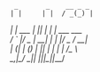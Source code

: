      _       _    __ _ _           
    | |     | |  / _(_) |          
  __| | ___ | |_| |_ _| | ___  ___   
 / _` |/ _ \| __|  _| | |/ _ \/ __|  
| (_| | (_) | |_| | | | |  __/\__ \  
 \__,_|\___/ \__|_| |_|_|\___||___/  
                                     
